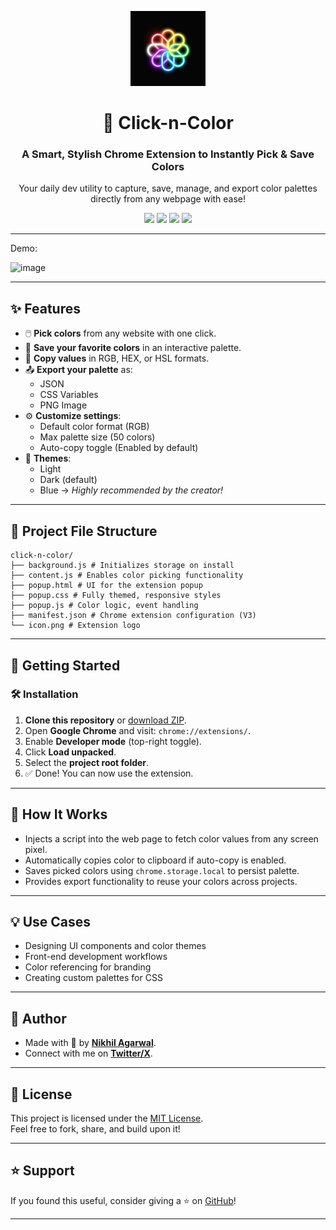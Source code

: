 <p align="center">
  <img src="icon.png" alt="Click-n-Color Logo" width="120">
</p>

<h1 align="center">🎨 Click-n-Color</h1>
<h3 align="center">A Smart, Stylish Chrome Extension to Instantly Pick & Save Colors</h3>

<p align="center">
  Your daily dev utility to capture, save, manage, and export color palettes directly from any webpage with ease!
</p>

<p align="center">
  <img src="https://img.shields.io/badge/version-1.0-blueviolet?style=flat-square">
  <img src="https://img.shields.io/badge/manifest-v3-orange?style=flat-square">
  <img src="https://img.shields.io/badge/built%20with-JavaScript%20%7C%20HTML%20%7C%20CSS-informational?style=flat-square">
  <img src="https://img.shields.io/github/license/nikhilagarwal03/Click-n-Color-Chrome-Extension?style=flat-square">
</p>

---
Demo:

<img width="520" height="855" alt="image" src="https://github.com/user-attachments/assets/4ca3178b-c75e-44e3-8531-ff9b165a1f8f" />


---

## ✨ Features

- 🖱️ **Pick colors** from any website with one click.
- 💾 **Save your favorite colors** in an interactive palette.
- 🔁 **Copy values** in RGB, HEX, or HSL formats.
- 📤 **Export your palette** as:
  - JSON
  - CSS Variables
  - PNG Image
- ⚙️ **Customize settings**:
  - Default color format (RGB)
  - Max palette size (50 colors)
  - Auto-copy toggle (Enabled by default)
- 🎨 **Themes**:
  - Light
  - Dark (default)
  - Blue → _Highly recommended by the creator!_

---

## 📂 Project File Structure

```
click-n-color/
├── background.js # Initializes storage on install
├── content.js # Enables color picking functionality
├── popup.html # UI for the extension popup
├── popup.css # Fully themed, responsive styles
├── popup.js # Color logic, event handling
├── manifest.json # Chrome extension configuration (V3)
└── icon.png # Extension logo

```

---

## 🚀 Getting Started

### 🛠️ Installation

1. **Clone this repository** or [download ZIP](https://github.com/nikhilagarwal03/Click-n-Color-Chrome-Extension/archive/refs/heads/main.zip).
2. Open **Google Chrome** and visit: `chrome://extensions/`.
3. Enable **Developer mode** (top-right toggle).
4. Click **Load unpacked**.
5. Select the **project root folder**.
6. ✅ Done! You can now use the extension.

---

## 🧠 How It Works

- Injects a script into the web page to fetch color values from any screen pixel.
- Automatically copies color to clipboard if auto-copy is enabled.
- Saves picked colors using `chrome.storage.local` to persist palette.
- Provides export functionality to reuse your colors across projects.

---

## 💡 Use Cases

- Designing UI components and color themes
- Front-end development workflows
- Color referencing for branding
- Creating custom palettes for CSS

---

## 👤 Author

- Made with 💙 by [**Nikhil Agarwal**](https://github.com/nikhilagarwal03).
- Connect with me on [**Twitter/X**](https://x.com/agarwal030).

---

## 📜 License

This project is licensed under the [MIT License](https://github.com/nikhilagarwal03/Click-n-Color-Chrome-Extension/blob/main/LICENSE).  
Feel free to fork, share, and build upon it!

---

## ⭐ Support

If you found this useful, consider giving a ⭐ on [GitHub](https://github.com/nikhilagarwal03/Click-n-Color-Chrome-Extension)!

---


